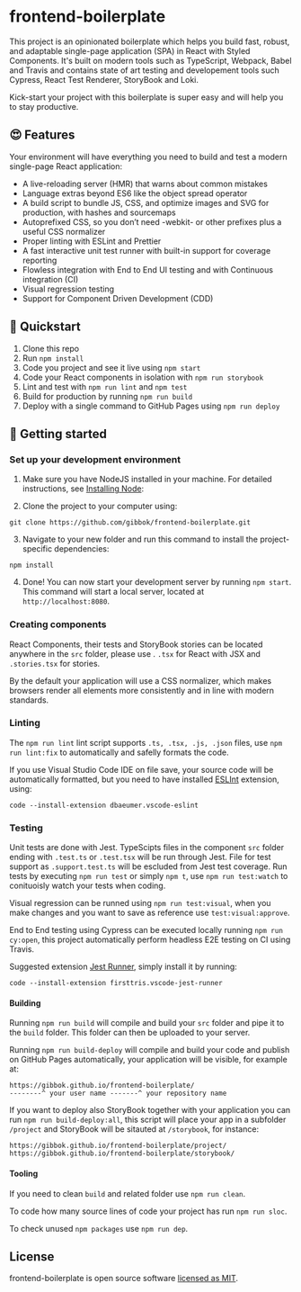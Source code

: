 # frontend-boilerplate

This project is an opinionated boilerplate which helps you build fast, robust, and adaptable single-page application (SPA) in React with Styled Components. It's built on modern tools such as TypeScript, Webpack, Babel and Travis and contains state of art testing and developement tools such Cypress, React Test Renderer, StoryBook and Loki.

Kick-start your project with this boilerplate is super easy and will help you to stay productive.

## 😍 Features

Your environment will have everything you need to build and test a modern single-page React application:

- A live-reloading server (HMR) that warns about common mistakes
- Language extras beyond ES6 like the object spread operator
- A build script to bundle JS, CSS, and optimize images and SVG for production, with hashes and sourcemaps
- Autoprefixed CSS, so you don’t need -webkit- or other prefixes plus a useful CSS normalizer
- Proper linting with ESLint and Prettier
- A fast interactive unit test runner with built-in support for coverage reporting
- Flowless integration with End to End UI testing and with Continuous integration (CI)
- Visual regression testing
- Support for Component Driven Development (CDD)

## 🚀 Quickstart

1. Clone this repo
1. Run `npm install`
1. Code you project and see it live using `npm start`
1. Code your React components in isolation with `npm run storybook`
1. Lint and test with `npm run lint` and `npm test`
1. Build for production by running `npm run build`
1. Deploy with a single command to GitHub Pages using `npm run deploy`

## 🌟 Getting started

### Set up your development environment

1. Make sure you have NodeJS installed in your machine. For detailed instructions, see [Installing Node](https://nodejs.org/en/download/package-manager/):

2. Clone the project to your computer using:

```shell
git clone https://github.com/gibbok/frontend-boilerplate.git
```

3. Navigate to your new folder and run this command to install the project-specific dependencies:

```shell
npm install
```

4. Done! You can now start your development server by running `npm start`. This command will start a local server, located at `http://localhost:8080`.

### Creating components

React Components, their tests and StoryBook stories can be located anywhere in the `src` folder, please use . `.tsx` for React with JSX and `.stories.tsx` for stories.

By the default your application will use a CSS normalizer, which makes browsers render all elements more consistently and in line with modern standards.

### Linting

The `npm run lint` lint script supports `.ts, .tsx, .js, .json` files, use `npm run lint:fix` to automatically and safelly formats the code.

If you use Visual Studio Code IDE on file save, your source code will be automatically formatted, but you need to have installed [ESLInt](https://marketplace.visualstudio.com/items?itemName=dbaeumer.vscode-eslint) extension, using:

```shell
code --install-extension dbaeumer.vscode-eslint
```

### Testing

Unit tests are done with Jest. TypeScipts files in the component `src` folder ending with `.test.ts` or `.test.tsx` will be run through Jest.
File for test support as `.support.test.ts` will be escluded from Jest test coverage.
Run tests by executing `npm run test` or simply `npm t`, use `npm run test:watch` to conituoisly watch your tests when coding.

Visual regression can be runned using `npm run test:visual`, when you make changes and you want to save as reference use `test:visual:approve`.

End to End testing using Cypress can be executed locally running `npm run cy:open`, this project automatically perform headless E2E testing on CI using Travis.

Suggested extension [Jest Runner](https://marketplace.visualstudio.com/items?itemName=firsttris.vscode-jest-runner), simply install it by running:

```shell
code --install-extension firsttris.vscode-jest-runner
```

#### Building

Running `npm run build` will compile and build your `src` folder and pipe it to the `build` folder. This folder can then be uploaded to your server.

Running `npm run build-deploy` will compile and build your code and publish on GitHub Pages automatically, your application will be visible, for example at:

```shell
https://gibbok.github.io/frontend-boilerplate/
--------^ your user name -------^ your repository name
```

If you want to deploy also StoryBook together with your application you can run `npm run build-deploy:all`, this script will place your app in a subfolder `/project` and StoryBook will be sitauted at `/storybook`, for instance:

```shell
https://gibbok.github.io/frontend-boilerplate/project/
https://gibbok.github.io/frontend-boilerplate/storybook/
```

#### Tooling

If you need to clean `build` and related folder use `npm run clean`.

To code how many source lines of code your project has run `npm run sloc`.

To check unused `npm packages` use `npm run dep`.

## License

frontend-boilerplate is open source software [licensed as MIT](./LICENSE).
